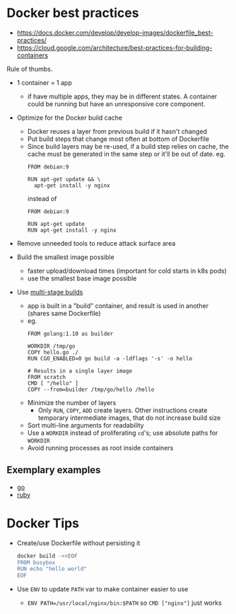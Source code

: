 # Docker best practices
- https://docs.docker.com/develop/develop-images/dockerfile_best-practices/
- https://cloud.google.com/architecture/best-practices-for-building-containers

Rule of thumbs.

- 1 container = 1 app
  - if have multiple apps, they may be in different states. A container could be running but have an unresponsive core component.
- Optimize for the Docker build cache
  - Docker reuses a layer from previous build if it hasn't changed
  - Put build steps that change most often at bottom of Dockerfile
  - Since build layers may be re-used, if a build step relies on cache, the cache must be generated in the same step or it'll be out of date.
    eg.
    ```
    FROM debian:9

    RUN apt-get update && \
      apt-get install -y nginx
    ```
    instead of
    ```
    FROM debian:9

    RUN apt-get update
    RUN apt-get install -y nginx
    ```

- Remove unneeded tools to reduce attack surface area
- Build the smallest image possible
  - faster upload/download times (important for cold starts in k8s pods)
  - use the smallest base image possible
- Use [multi-stage builds](https://docs.docker.com/develop/develop-images/dockerfile_best-practices/#use-multi-stage-builds)
  - app is built in a "build" container, and result is used in another (shares same Dockerfile)
  - eg.
    ```
    FROM golang:1.10 as builder

    WORKDIR /tmp/go
    COPY hello.go ./
    RUN CGO_ENABLED=0 go build -a -ldflags '-s' -o hello

    # Results in a single layer image
    FROM scratch
    CMD [ "/hello" ]
    COPY --from=builder /tmp/go/hello /hello
    ```
  - Minimize the number of layers
    - Only `RUN`, `COPY`, `ADD` create layers. Other instructions create temporary intermediate images, that do not increase build size
  - Sort multi-line arguments for readability
  - Use a `WORKDIR` instead of proliferating `cd`'s; use absolute paths for `WORKDIR`
  - Avoid running processes as root inside containers

## Exemplary examples

- [go](https://hub.docker.com/_/golang/)
- [ruby](https://hub.docker.com/_/ruby/)

# Docker Tips

- Create/use Dockerfile without persisting it
  ```sh
  docker build -<<EOF
  FROM busybox
  RUN echo "hello world"
  EOF
  ```

- Use `ENV` to update `PATH` var to make container easier to use
  - `ENV PATH=/usr/local/nginx/bin:$PATH` so `CMD ["nginx"]` just works
